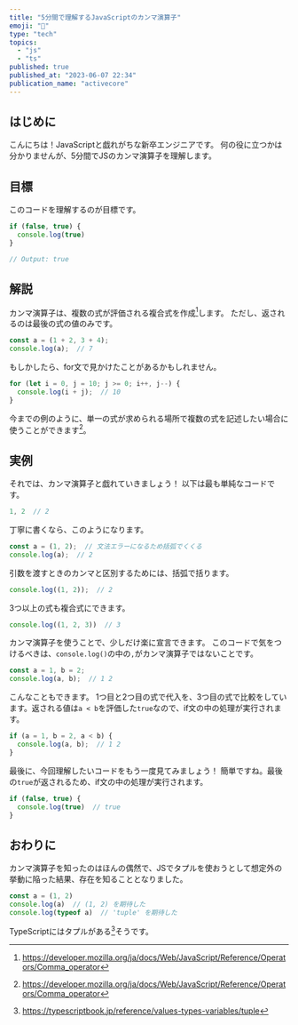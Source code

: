 ```yaml
---
title: "5分間で理解するJavaScriptのカンマ演算子"
emoji: "👾"
type: "tech"
topics:
  - "js"
  - "ts"
published: true
published_at: "2023-06-07 22:34"
publication_name: "activecore"
---
```


## はじめに
こんにちは！JavaScriptと戯れがちな新卒エンジニアです。
何の役に立つかは分かりませんが、5分間でJSのカンマ演算子を理解します。

## 目標
このコードを理解するのが目標です。
```javascript
if (false, true) {
  console.log(true)
}

// Output: true
```

## 解説
カンマ演算子は、複数の式が評価される複合式を作成[^1]します。
ただし、返されるのは最後の式の値のみです。
```javascript
const a = (1 + 2, 3 + 4);
console.log(a);  // 7
```

もしかしたら、for文で見かけたことがあるかもしれません。
```javascript
for (let i = 0, j = 10; j >= 0; i++, j--) {
  console.log(i + j);  // 10
}
```

今までの例のように、単一の式が求められる場所で複数の式を記述したい場合に使うことができます[^1]。

## 実例
それでは、カンマ演算子と戯れていきましょう！
以下は最も単純なコードです。
```javascript
1, 2  // 2
```

丁寧に書くなら、このようになります。
```javascript
const a = (1, 2);  // 文法エラーになるため括弧でくくる
console.log(a);  // 2
```

引数を渡すときのカンマと区別するためには、括弧で括ります。
```javascript
console.log((1, 2));  // 2
```

3つ以上の式も複合式にできます。
```javascript
console.log((1, 2, 3))  // 3
```

カンマ演算子を使うことで、少しだけ楽に宣言できます。
このコードで気をつけるべきは、`console.log()`の中の`,`がカンマ演算子ではないことです。
```javascript
const a = 1, b = 2;
console.log(a, b);  // 1 2
```

こんなこともできます。
1つ目と2つ目の式で代入を、3つ目の式で比較をしています。返される値は`a < b`を評価した`true`なので、if文の中の処理が実行されます。
```js
if (a = 1, b = 2, a < b) {
  console.log(a, b);  // 1 2
}
```

最後に、今回理解したいコードをもう一度見てみましょう！
簡単ですね。最後の`true`が返されるため、if文の中の処理が実行されます。
```javascript
if (false, true) {
  console.log(true)  // true
}
```

## おわりに
カンマ演算子を知ったのはほんの偶然で、JSでタプルを使おうとして想定外の挙動に陥った結果、存在を知ることとなりました。
```javascript
const a = (1, 2)
console.log(a)  // (1, 2) を期待した
console.log(typeof a)  // 'tuple' を期待した
```

TypeScriptにはタプルがある[^2]そうです。

[^1]: https://developer.mozilla.org/ja/docs/Web/JavaScript/Reference/Operators/Comma_operator
[^2]: https://typescriptbook.jp/reference/values-types-variables/tuple